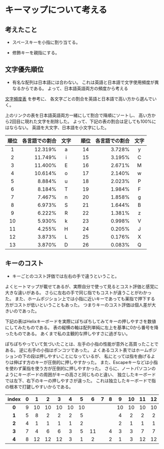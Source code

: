 # キーマップについて考える

##  考えたこと

* スペースキーを小指に割り当てる。

* 修飾キーを親指にする。


## 文字優先順位

* 有名な配列は日本語には合わない。
これは英語と日本語で文字使用頻度が異なるからである。
よって、日本語英語両方の頻度から考える

[文字頻度表](http://www7.plala.or.jp/dvorakjp/hinshutu.htm) を参考に、
各文字ごとの割合を英語と日本語で高い方から選んでいく。

上のリンクの表を日本語英語両方一緒にして割合で降順にソートし、
高い方から2回目に現れた文字を削除した。
よって、下記の表の割合は足しても100%にはならない。
英語を大文字、日本語を小文字にした。

順位  | 各言語での割合 | 文字  |     | 順位  | 各言語での割合 | 文字
:---: | ---:           | :---: | --- | :---: | ---:           | :---:
1     | 12.319%        | a     |     | 14    | 3.728%         | y
2     | 11.749%        | i     |     | 15    | 3.195%         | C
3     | 11.400%        | E     |     | 16    | 2.671%         | M
4     | 10.614%        | o     |     | 17    | 2.140%         | w
5     | 8.884%         | u     |     | 18    | 2.023%         | P
6     | 8.184%         | T     |     | 19    | 1.984%         | F
7     | 7.467%         | n     |     | 20    | 1.858%         | g
8     | 6.973%         | S     |     | 21    | 1.644%         | B
9     | 6.222%         | R     |     | 22    | 1.381%         | z
10    | 5.930%         | k     |     | 23    | 0.998%         | V
11    | 4.255%         | H     |     | 24    | 0.205%         | J
12    | 3.873%         | L     |     | 25    | 0.176%         | X
13    | 3.870%         | D     |     | 26    | 0.083%         | Q


## キーのコスト

* キーごとのコスト評価では左右の手で違うということ。

よくヒートマップが載せてあるが、実際自分で使って見るとコスト評価と感覚に大きな違いがある。
さらに左右の手で同じ指でもコストが違うことがわかった。
また、ホームポジション上では小指に近いキーであっても薬指で押下する方がコストが低いということもあった。
つまりキーのコスト評価は個人差が大きいのであった。

下記の表はHelixキーボードを実際にぽちぽちしてみてキーの押しやすさを数値にしてみたものである。
表の縦横の軸は配列単純に左上を基準に0から番号を降ったものである。
あくまで私の主観的な押しやすさに過ぎない。

ぽちぽちやっていて気づいたことは、左手の小指の性能が意外と高買ったことである。
逆に右手の小指はポンコツであった。
よくあるコスト表ではホームポジションの下の段は押しやすいことになっているが、
私にとっては指を曲げるよりは伸ばす方のキーが圧倒的に押しやすかった。
また、Escapeキーなどは小指を使わず薬指を使う方が圧倒的に押しやすかった。
さらに、ノートパソコンのようにキーボードの周囲がキーの高さと同じものと違い、
独立したキーボードでは左下、右下のキーの押しやすさが違った。
これは独立したキーボードで指の根本で打鍵しやすいからである。


| index | 0     | 1     | 2     | 3     | 4     | 5     | 6     | 7     | 8     | 9     | 10    | 11    | 12    | 13    | 14    |
| :---: | :---: | :---: | :---: | :---: | :---: | :---: | :---: | :---: | :---: | :---: | :---: | :---: | :---: | :---: | :---: |
| **0** | 9     | 10    | 10    | 10    | 10    | 10    |       |       |       | 10    | 10    | 10    | 10    | 10    | 10    |
| **1** | 5     | 8     | 2     | 2     | 2     | 5     |       |       |       | 4     | 2     | 2     | 2     | 7     | 5     |
| **2** | 4     | 1     | 1     | 1     | 1     | 2     |       |       |       | 2     | 1     | 1     | 1     | 2     | 4     |
| **3** | 7     | 4     | 6     | 6     | 3     | 5     | 11    |       | 4     | 3     | 3     | 7     | 7     | 6     | 7     |
| **4** | 8     | 12    | 12    | 12    | 3     | 1     | 2     |       | 2     | 1     | 3     | 12    | 12    | 9     | 8     |



